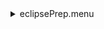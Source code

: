 <details><summary>eclipsePrep.menu</summary><blockquote><pre><details><summary>1074_Scan.cbk</summary><blockquote><pre><details><summary>setupDark.rcp</summary><blockquote><pre>shut	in
The above code block covers:0.00 minutes of camera integration + hardware moves and overhead</pre></blockquote></details><details><summary>dark_01wave_1beam_16sums_10rep_BOTH.rcp</summary><blockquote><pre>shut	in
data	rcam	both	656.28	16
data	rcam	both	656.28	16
data	rcam	both	656.28	16
data	rcam	both	656.28	16
data	rcam	both	656.28	16
data	rcam	both	656.28	16
data	rcam	both	656.28	16
data	rcam	both	656.28	16
data	rcam	both	656.28	16
data	rcam	both	656.28	16
The above code block covers:0.90 minutes of camera integration + hardware moves and overhead</pre></blockquote></details><details><summary>1074_FW.rcp</summary><blockquote><pre>prefilterrange 1074
The above code block covers:0.00 minutes of camera integration + hardware moves and overhead</pre></blockquote></details><details><summary>setupFlat.rcp</summary><blockquote><pre>diffuser  in
cover out
occ		out
shut	out
calib	out
The above code block covers:0.00 minutes of camera integration + hardware moves and overhead</pre></blockquote></details><details><summary>setupObserving.rcp</summary><blockquote><pre>shut in
cover out
calib	out
occ		in
diffuser out
shut	out
The above code block covers:0.00 minutes of camera integration + hardware moves and overhead</pre></blockquote></details><details><summary>setupDark.rcp</summary><blockquote><pre>shut	in
The above code block covers:0.00 minutes of camera integration + hardware moves and overhead</pre></blockquote></details><details><summary>dark_01wave_1beam_16sums_10rep_BOTH.rcp</summary><blockquote><pre>shut	in
data	rcam	both	656.28	16
data	rcam	both	656.28	16
data	rcam	both	656.28	16
data	rcam	both	656.28	16
data	rcam	both	656.28	16
data	rcam	both	656.28	16
data	rcam	both	656.28	16
data	rcam	both	656.28	16
data	rcam	both	656.28	16
data	rcam	both	656.28	16
The above code block covers:0.90 minutes of camera integration + hardware moves and overhead</pre></blockquote></details>The above code block covers:1.81 minutes of camera integration + hardware moves and overhead</pre></blockquote></details><details><summary>fainterLineScans.cbk</summary><blockquote><pre><details><summary>setupDark.rcp</summary><blockquote><pre>shut	in
The above code block covers:0.00 minutes of camera integration + hardware moves and overhead</pre></blockquote></details><details><summary>dark_01wave_1beam_16sums_10rep_BOTH.rcp</summary><blockquote><pre>shut	in
data	rcam	both	656.28	16
data	rcam	both	656.28	16
data	rcam	both	656.28	16
data	rcam	both	656.28	16
data	rcam	both	656.28	16
data	rcam	both	656.28	16
data	rcam	both	656.28	16
data	rcam	both	656.28	16
data	rcam	both	656.28	16
data	rcam	both	656.28	16
The above code block covers:0.90 minutes of camera integration + hardware moves and overhead</pre></blockquote></details><details><summary>1079_FW.rcp</summary><blockquote><pre>prefilterrange 1079
The above code block covers:0.00 minutes of camera integration + hardware moves and overhead</pre></blockquote></details><details><summary>setupFlat.rcp</summary><blockquote><pre>diffuser  in
cover out
occ		out
shut	out
calib	out
The above code block covers:0.00 minutes of camera integration + hardware moves and overhead</pre></blockquote></details><details><summary>1079_07wave_0.06step_2beam_16sums_4reps_BOTH.rcp</summary><blockquote><pre>data rcam	1079.64	both	16
data rcam	1079.69	both	16
data rcam	1079.74	both	16
data rcam	1079.80	both	16
data rcam	1079.86	both	16
data rcam	1079.91	both	16
data rcam	1079.96	both	16
data tcam	1079.64	both	16
data tcam	1079.69	both	16
data tcam	1079.74	both	16
data tcam	1079.80	both	16
data tcam	1079.86	both	16
data tcam	1079.91	both	16
data tcam	1079.96	both	16
data rcam	1079.64	both	16
data rcam	1079.69	both	16
data rcam	1079.74	both	16
data rcam	1079.80	both	16
data rcam	1079.86	both	16
data rcam	1079.91	both	16
data rcam	1079.96	both	16
data tcam	1079.64	both	16
data tcam	1079.69	both	16
data tcam	1079.74	both	16
data tcam	1079.80	both	16
data tcam	1079.86	both	16
data tcam	1079.91	both	16
data tcam	1079.96	both	16
data rcam	1079.64	both	16
data rcam	1079.69	both	16
data rcam	1079.74	both	16
data rcam	1079.80	both	16
data rcam	1079.86	both	16
data rcam	1079.91	both	16
data rcam	1079.96	both	16
data tcam	1079.64	both	16
data tcam	1079.69	both	16
data tcam	1079.74	both	16
data tcam	1079.80	both	16
data tcam	1079.86	both	16
data tcam	1079.91	both	16
data tcam	1079.96	both	16
data rcam	1079.64	both	16
data rcam	1079.69	both	16
data rcam	1079.74	both	16
data rcam	1079.80	both	16
data rcam	1079.86	both	16
data rcam	1079.91	both	16
data rcam	1079.96	both	16
data tcam	1079.64	both	16
data tcam	1079.69	both	16
data tcam	1079.74	both	16
data tcam	1079.80	both	16
data tcam	1079.86	both	16
data tcam	1079.91	both	16
data tcam	1079.96	both	16
The above code block covers:5.06 minutes of camera integration + hardware moves and overhead</pre></blockquote></details><details><summary>setupObserving.rcp</summary><blockquote><pre>shut in
cover out
calib	out
occ		in
diffuser out
shut	out
The above code block covers:0.00 minutes of camera integration + hardware moves and overhead</pre></blockquote></details><details><summary>1079_07wave_0.06step_2beam_16sums_4reps_BOTH.rcp</summary><blockquote><pre>data rcam	1079.64	both	16
data rcam	1079.69	both	16
data rcam	1079.74	both	16
data rcam	1079.80	both	16
data rcam	1079.86	both	16
data rcam	1079.91	both	16
data rcam	1079.96	both	16
data tcam	1079.64	both	16
data tcam	1079.69	both	16
data tcam	1079.74	both	16
data tcam	1079.80	both	16
data tcam	1079.86	both	16
data tcam	1079.91	both	16
data tcam	1079.96	both	16
data rcam	1079.64	both	16
data rcam	1079.69	both	16
data rcam	1079.74	both	16
data rcam	1079.80	both	16
data rcam	1079.86	both	16
data rcam	1079.91	both	16
data rcam	1079.96	both	16
data tcam	1079.64	both	16
data tcam	1079.69	both	16
data tcam	1079.74	both	16
data tcam	1079.80	both	16
data tcam	1079.86	both	16
data tcam	1079.91	both	16
data tcam	1079.96	both	16
data rcam	1079.64	both	16
data rcam	1079.69	both	16
data rcam	1079.74	both	16
data rcam	1079.80	both	16
data rcam	1079.86	both	16
data rcam	1079.91	both	16
data rcam	1079.96	both	16
data tcam	1079.64	both	16
data tcam	1079.69	both	16
data tcam	1079.74	both	16
data tcam	1079.80	both	16
data tcam	1079.86	both	16
data tcam	1079.91	both	16
data tcam	1079.96	both	16
data rcam	1079.64	both	16
data rcam	1079.69	both	16
data rcam	1079.74	both	16
data rcam	1079.80	both	16
data rcam	1079.86	both	16
data rcam	1079.91	both	16
data rcam	1079.96	both	16
data tcam	1079.64	both	16
data tcam	1079.69	both	16
data tcam	1079.74	both	16
data tcam	1079.80	both	16
data tcam	1079.86	both	16
data tcam	1079.91	both	16
data tcam	1079.96	both	16
The above code block covers:5.06 minutes of camera integration + hardware moves and overhead</pre></blockquote></details><details><summary>setupFlat.rcp</summary><blockquote><pre>diffuser  in
cover out
occ		out
shut	out
calib	out
The above code block covers:0.00 minutes of camera integration + hardware moves and overhead</pre></blockquote></details><details><summary>1079_07wave_0.06step_2beam_16sums_4reps_BOTH.rcp</summary><blockquote><pre>data rcam	1079.64	both	16
data rcam	1079.69	both	16
data rcam	1079.74	both	16
data rcam	1079.80	both	16
data rcam	1079.86	both	16
data rcam	1079.91	both	16
data rcam	1079.96	both	16
data tcam	1079.64	both	16
data tcam	1079.69	both	16
data tcam	1079.74	both	16
data tcam	1079.80	both	16
data tcam	1079.86	both	16
data tcam	1079.91	both	16
data tcam	1079.96	both	16
data rcam	1079.64	both	16
data rcam	1079.69	both	16
data rcam	1079.74	both	16
data rcam	1079.80	both	16
data rcam	1079.86	both	16
data rcam	1079.91	both	16
data rcam	1079.96	both	16
data tcam	1079.64	both	16
data tcam	1079.69	both	16
data tcam	1079.74	both	16
data tcam	1079.80	both	16
data tcam	1079.86	both	16
data tcam	1079.91	both	16
data tcam	1079.96	both	16
data rcam	1079.64	both	16
data rcam	1079.69	both	16
data rcam	1079.74	both	16
data rcam	1079.80	both	16
data rcam	1079.86	both	16
data rcam	1079.91	both	16
data rcam	1079.96	both	16
data tcam	1079.64	both	16
data tcam	1079.69	both	16
data tcam	1079.74	both	16
data tcam	1079.80	both	16
data tcam	1079.86	both	16
data tcam	1079.91	both	16
data tcam	1079.96	both	16
data rcam	1079.64	both	16
data rcam	1079.69	both	16
data rcam	1079.74	both	16
data rcam	1079.80	both	16
data rcam	1079.86	both	16
data rcam	1079.91	both	16
data rcam	1079.96	both	16
data tcam	1079.64	both	16
data tcam	1079.69	both	16
data tcam	1079.74	both	16
data tcam	1079.80	both	16
data tcam	1079.86	both	16
data tcam	1079.91	both	16
data tcam	1079.96	both	16
The above code block covers:5.06 minutes of camera integration + hardware moves and overhead</pre></blockquote></details><details><summary>789_FW.rcp</summary><blockquote><pre>prefilterrange 789
The above code block covers:0.00 minutes of camera integration + hardware moves and overhead</pre></blockquote></details><details><summary>789_07wave_0.05step_2beam_16sums_4reps_BOTH.rcp</summary><blockquote><pre>data rcam	789.25	both	16
data rcam	789.30	both	16
data rcam	789.35	both	16
data rcam	789.40	both	16
data rcam	789.45	both	16
data rcam	789.50	both	16
data rcam	789.55	both	16
data tcam	789.25	both	16
data tcam	789.30	both	16
data tcam	789.35	both	16
data tcam	789.40	both	16
data tcam	789.45	both	16
data tcam	789.50	both	16
data tcam	789.55	both	16
data rcam	789.25	both	16
data rcam	789.30	both	16
data rcam	789.35	both	16
data rcam	789.40	both	16
data rcam	789.45	both	16
data rcam	789.50	both	16
data rcam	789.55	both	16
data tcam	789.25	both	16
data tcam	789.30	both	16
data tcam	789.35	both	16
data tcam	789.40	both	16
data tcam	789.45	both	16
data tcam	789.50	both	16
data tcam	789.55	both	16
data rcam	789.25	both	16
data rcam	789.30	both	16
data rcam	789.35	both	16
data rcam	789.40	both	16
data rcam	789.45	both	16
data rcam	789.50	both	16
data rcam	789.55	both	16
data tcam	789.25	both	16
data tcam	789.30	both	16
data tcam	789.35	both	16
data tcam	789.40	both	16
data tcam	789.45	both	16
data tcam	789.50	both	16
data tcam	789.55	both	16
data rcam	789.25	both	16
data rcam	789.30	both	16
data rcam	789.35	both	16
data rcam	789.40	both	16
data rcam	789.45	both	16
data rcam	789.50	both	16
data rcam	789.55	both	16
data tcam	789.25	both	16
data tcam	789.30	both	16
data tcam	789.35	both	16
data tcam	789.40	both	16
data tcam	789.45	both	16
data tcam	789.50	both	16
data tcam	789.55	both	16
The above code block covers:5.06 minutes of camera integration + hardware moves and overhead</pre></blockquote></details><details><summary>setupObserving.rcp</summary><blockquote><pre>shut in
cover out
calib	out
occ		in
diffuser out
shut	out
The above code block covers:0.00 minutes of camera integration + hardware moves and overhead</pre></blockquote></details><details><summary>789_07wave_0.05step_2beam_16sums_4reps_BOTH.rcp</summary><blockquote><pre>data rcam	789.25	both	16
data rcam	789.30	both	16
data rcam	789.35	both	16
data rcam	789.40	both	16
data rcam	789.45	both	16
data rcam	789.50	both	16
data rcam	789.55	both	16
data tcam	789.25	both	16
data tcam	789.30	both	16
data tcam	789.35	both	16
data tcam	789.40	both	16
data tcam	789.45	both	16
data tcam	789.50	both	16
data tcam	789.55	both	16
data rcam	789.25	both	16
data rcam	789.30	both	16
data rcam	789.35	both	16
data rcam	789.40	both	16
data rcam	789.45	both	16
data rcam	789.50	both	16
data rcam	789.55	both	16
data tcam	789.25	both	16
data tcam	789.30	both	16
data tcam	789.35	both	16
data tcam	789.40	both	16
data tcam	789.45	both	16
data tcam	789.50	both	16
data tcam	789.55	both	16
data rcam	789.25	both	16
data rcam	789.30	both	16
data rcam	789.35	both	16
data rcam	789.40	both	16
data rcam	789.45	both	16
data rcam	789.50	both	16
data rcam	789.55	both	16
data tcam	789.25	both	16
data tcam	789.30	both	16
data tcam	789.35	both	16
data tcam	789.40	both	16
data tcam	789.45	both	16
data tcam	789.50	both	16
data tcam	789.55	both	16
data rcam	789.25	both	16
data rcam	789.30	both	16
data rcam	789.35	both	16
data rcam	789.40	both	16
data rcam	789.45	both	16
data rcam	789.50	both	16
data rcam	789.55	both	16
data tcam	789.25	both	16
data tcam	789.30	both	16
data tcam	789.35	both	16
data tcam	789.40	both	16
data tcam	789.45	both	16
data tcam	789.50	both	16
data tcam	789.55	both	16
The above code block covers:5.06 minutes of camera integration + hardware moves and overhead</pre></blockquote></details><details><summary>setupFlat.rcp</summary><blockquote><pre>diffuser  in
cover out
occ		out
shut	out
calib	out
The above code block covers:0.00 minutes of camera integration + hardware moves and overhead</pre></blockquote></details><details><summary>706_FW.rcp</summary><blockquote><pre>prefilterrange 706
The above code block covers:0.00 minutes of camera integration + hardware moves and overhead</pre></blockquote></details><details><summary>706_07wave_0.04step_2beam_16sums_4reps_BOTH.rcp</summary><blockquote><pre>data rcam	706.08	both	16
data rcam	706.12	both	16
data rcam	706.16	both	16
data rcam	706.20	both	16
data rcam	706.24	both	16
data rcam	706.28	both	16
data rcam	706.32	both	16
data tcam	706.08	both	16
data tcam	706.12	both	16
data tcam	706.16	both	16
data tcam	706.20	both	16
data tcam	706.24	both	16
data tcam	706.28	both	16
data tcam	706.32	both	16
data rcam	706.08	both	16
data rcam	706.12	both	16
data rcam	706.16	both	16
data rcam	706.20	both	16
data rcam	706.24	both	16
data rcam	706.28	both	16
data rcam	706.32	both	16
data tcam	706.08	both	16
data tcam	706.12	both	16
data tcam	706.16	both	16
data tcam	706.20	both	16
data tcam	706.24	both	16
data tcam	706.28	both	16
data tcam	706.32	both	16
data rcam	706.08	both	16
data rcam	706.12	both	16
data rcam	706.16	both	16
data rcam	706.20	both	16
data rcam	706.24	both	16
data rcam	706.28	both	16
data rcam	706.32	both	16
data tcam	706.08	both	16
data tcam	706.12	both	16
data tcam	706.16	both	16
data tcam	706.20	both	16
data tcam	706.24	both	16
data tcam	706.28	both	16
data tcam	706.32	both	16
data rcam	706.08	both	16
data rcam	706.12	both	16
data rcam	706.16	both	16
data rcam	706.20	both	16
data rcam	706.24	both	16
data rcam	706.28	both	16
data rcam	706.32	both	16
data tcam	706.08	both	16
data tcam	706.12	both	16
data tcam	706.16	both	16
data tcam	706.20	both	16
data tcam	706.24	both	16
data tcam	706.28	both	16
data tcam	706.32	both	16
The above code block covers:5.06 minutes of camera integration + hardware moves and overhead</pre></blockquote></details><details><summary>setupObserving.rcp</summary><blockquote><pre>shut in
cover out
calib	out
occ		in
diffuser out
shut	out
The above code block covers:0.00 minutes of camera integration + hardware moves and overhead</pre></blockquote></details><details><summary>706_07wave_0.04step_2beam_16sums_4reps_BOTH.rcp</summary><blockquote><pre>data rcam	706.08	both	16
data rcam	706.12	both	16
data rcam	706.16	both	16
data rcam	706.20	both	16
data rcam	706.24	both	16
data rcam	706.28	both	16
data rcam	706.32	both	16
data tcam	706.08	both	16
data tcam	706.12	both	16
data tcam	706.16	both	16
data tcam	706.20	both	16
data tcam	706.24	both	16
data tcam	706.28	both	16
data tcam	706.32	both	16
data rcam	706.08	both	16
data rcam	706.12	both	16
data rcam	706.16	both	16
data rcam	706.20	both	16
data rcam	706.24	both	16
data rcam	706.28	both	16
data rcam	706.32	both	16
data tcam	706.08	both	16
data tcam	706.12	both	16
data tcam	706.16	both	16
data tcam	706.20	both	16
data tcam	706.24	both	16
data tcam	706.28	both	16
data tcam	706.32	both	16
data rcam	706.08	both	16
data rcam	706.12	both	16
data rcam	706.16	both	16
data rcam	706.20	both	16
data rcam	706.24	both	16
data rcam	706.28	both	16
data rcam	706.32	both	16
data tcam	706.08	both	16
data tcam	706.12	both	16
data tcam	706.16	both	16
data tcam	706.20	both	16
data tcam	706.24	both	16
data tcam	706.28	both	16
data tcam	706.32	both	16
data rcam	706.08	both	16
data rcam	706.12	both	16
data rcam	706.16	both	16
data rcam	706.20	both	16
data rcam	706.24	both	16
data rcam	706.28	both	16
data rcam	706.32	both	16
data tcam	706.08	both	16
data tcam	706.12	both	16
data tcam	706.16	both	16
data tcam	706.20	both	16
data tcam	706.24	both	16
data tcam	706.28	both	16
data tcam	706.32	both	16
The above code block covers:5.06 minutes of camera integration + hardware moves and overhead</pre></blockquote></details><details><summary>setupFlat.rcp</summary><blockquote><pre>diffuser  in
cover out
occ		out
shut	out
calib	out
The above code block covers:0.00 minutes of camera integration + hardware moves and overhead</pre></blockquote></details><details><summary>637_FW.rcp</summary><blockquote><pre>prefilterrange 637
The above code block covers:0.00 minutes of camera integration + hardware moves and overhead</pre></blockquote></details><details><summary>637_07wave_0.03step_2beam_16sums_4reps_BOTH.rcp</summary><blockquote><pre>data rcam	637.31	both	16
data rcam	637.34	both	16
data rcam	637.37	both	16
data rcam	637.40	both	16
data rcam	637.43	both	16
data rcam	637.46	both	16
data rcam	637.49	both	16
data tcam	637.31	both	16
data tcam	637.34	both	16
data tcam	637.37	both	16
data tcam	637.40	both	16
data tcam	637.43	both	16
data tcam	637.46	both	16
data tcam	637.49	both	16
data rcam	637.31	both	16
data rcam	637.34	both	16
data rcam	637.37	both	16
data rcam	637.40	both	16
data rcam	637.43	both	16
data rcam	637.46	both	16
data rcam	637.49	both	16
data tcam	637.31	both	16
data tcam	637.34	both	16
data tcam	637.37	both	16
data tcam	637.40	both	16
data tcam	637.43	both	16
data tcam	637.46	both	16
data tcam	637.49	both	16
data rcam	637.31	both	16
data rcam	637.34	both	16
data rcam	637.37	both	16
data rcam	637.40	both	16
data rcam	637.43	both	16
data rcam	637.46	both	16
data rcam	637.49	both	16
data tcam	637.31	both	16
data tcam	637.34	both	16
data tcam	637.37	both	16
data tcam	637.40	both	16
data tcam	637.43	both	16
data tcam	637.46	both	16
data tcam	637.49	both	16
data rcam	637.31	both	16
data rcam	637.34	both	16
data rcam	637.37	both	16
data rcam	637.40	both	16
data rcam	637.43	both	16
data rcam	637.46	both	16
data rcam	637.49	both	16
data tcam	637.31	both	16
data tcam	637.34	both	16
data tcam	637.37	both	16
data tcam	637.40	both	16
data tcam	637.43	both	16
data tcam	637.46	both	16
data tcam	637.49	both	16
The above code block covers:5.06 minutes of camera integration + hardware moves and overhead</pre></blockquote></details><details><summary>setupObserving.rcp</summary><blockquote><pre>shut in
cover out
calib	out
occ		in
diffuser out
shut	out
The above code block covers:0.00 minutes of camera integration + hardware moves and overhead</pre></blockquote></details><details><summary>637_07wave_0.03step_2beam_16sums_4reps_BOTH.rcp</summary><blockquote><pre>data rcam	637.31	both	16
data rcam	637.34	both	16
data rcam	637.37	both	16
data rcam	637.40	both	16
data rcam	637.43	both	16
data rcam	637.46	both	16
data rcam	637.49	both	16
data tcam	637.31	both	16
data tcam	637.34	both	16
data tcam	637.37	both	16
data tcam	637.40	both	16
data tcam	637.43	both	16
data tcam	637.46	both	16
data tcam	637.49	both	16
data rcam	637.31	both	16
data rcam	637.34	both	16
data rcam	637.37	both	16
data rcam	637.40	both	16
data rcam	637.43	both	16
data rcam	637.46	both	16
data rcam	637.49	both	16
data tcam	637.31	both	16
data tcam	637.34	both	16
data tcam	637.37	both	16
data tcam	637.40	both	16
data tcam	637.43	both	16
data tcam	637.46	both	16
data tcam	637.49	both	16
data rcam	637.31	both	16
data rcam	637.34	both	16
data rcam	637.37	both	16
data rcam	637.40	both	16
data rcam	637.43	both	16
data rcam	637.46	both	16
data rcam	637.49	both	16
data tcam	637.31	both	16
data tcam	637.34	both	16
data tcam	637.37	both	16
data tcam	637.40	both	16
data tcam	637.43	both	16
data tcam	637.46	both	16
data tcam	637.49	both	16
data rcam	637.31	both	16
data rcam	637.34	both	16
data rcam	637.37	both	16
data rcam	637.40	both	16
data rcam	637.43	both	16
data rcam	637.46	both	16
data rcam	637.49	both	16
data tcam	637.31	both	16
data tcam	637.34	both	16
data tcam	637.37	both	16
data tcam	637.40	both	16
data tcam	637.43	both	16
data tcam	637.46	both	16
data tcam	637.49	both	16
The above code block covers:5.06 minutes of camera integration + hardware moves and overhead</pre></blockquote></details><details><summary>setupFlat.rcp</summary><blockquote><pre>diffuser  in
cover out
occ		out
shut	out
calib	out
The above code block covers:0.00 minutes of camera integration + hardware moves and overhead</pre></blockquote></details><details><summary>670_FW.rcp</summary><blockquote><pre>prefilterrange 670
The above code block covers:0.00 minutes of camera integration + hardware moves and overhead</pre></blockquote></details><details><summary>670_07wave_0.03step_2beam_16sums_4reps_BOTH.rcp</summary><blockquote><pre>data rcam	670.07	both	16
data rcam	670.10	both	16
data rcam	670.13	both	16
data rcam	670.16	both	16
data rcam	670.19	both	16
data rcam	670.22	both	16
data rcam	670.25	both	16
data tcam	670.07	both	16
data tcam	670.10	both	16
data tcam	670.13	both	16
data tcam	670.16	both	16
data tcam	670.19	both	16
data tcam	670.22	both	16
data tcam	670.25	both	16
data rcam	670.07	both	16
data rcam	670.10	both	16
data rcam	670.13	both	16
data rcam	670.16	both	16
data rcam	670.19	both	16
data rcam	670.22	both	16
data rcam	670.25	both	16
data tcam	670.07	both	16
data tcam	670.10	both	16
data tcam	670.13	both	16
data tcam	670.16	both	16
data tcam	670.19	both	16
data tcam	670.22	both	16
data tcam	670.25	both	16
data rcam	670.07	both	16
data rcam	670.10	both	16
data rcam	670.13	both	16
data rcam	670.16	both	16
data rcam	670.19	both	16
data rcam	670.22	both	16
data rcam	670.25	both	16
data tcam	670.07	both	16
data tcam	670.10	both	16
data tcam	670.13	both	16
data tcam	670.16	both	16
data tcam	670.19	both	16
data tcam	670.22	both	16
data tcam	670.25	both	16
data rcam	670.07	both	16
data rcam	670.10	both	16
data rcam	670.13	both	16
data rcam	670.16	both	16
data rcam	670.19	both	16
data rcam	670.22	both	16
data rcam	670.25	both	16
data tcam	670.07	both	16
data tcam	670.10	both	16
data tcam	670.13	both	16
data tcam	670.16	both	16
data tcam	670.19	both	16
data tcam	670.22	both	16
data tcam	670.25	both	16
The above code block covers:5.06 minutes of camera integration + hardware moves and overhead</pre></blockquote></details><details><summary>setupObserving.rcp</summary><blockquote><pre>shut in
cover out
calib	out
occ		in
diffuser out
shut	out
The above code block covers:0.00 minutes of camera integration + hardware moves and overhead</pre></blockquote></details><details><summary>670_07wave_0.03step_2beam_16sums_4reps_BOTH.rcp</summary><blockquote><pre>data rcam	670.07	both	16
data rcam	670.10	both	16
data rcam	670.13	both	16
data rcam	670.16	both	16
data rcam	670.19	both	16
data rcam	670.22	both	16
data rcam	670.25	both	16
data tcam	670.07	both	16
data tcam	670.10	both	16
data tcam	670.13	both	16
data tcam	670.16	both	16
data tcam	670.19	both	16
data tcam	670.22	both	16
data tcam	670.25	both	16
data rcam	670.07	both	16
data rcam	670.10	both	16
data rcam	670.13	both	16
data rcam	670.16	both	16
data rcam	670.19	both	16
data rcam	670.22	both	16
data rcam	670.25	both	16
data tcam	670.07	both	16
data tcam	670.10	both	16
data tcam	670.13	both	16
data tcam	670.16	both	16
data tcam	670.19	both	16
data tcam	670.22	both	16
data tcam	670.25	both	16
data rcam	670.07	both	16
data rcam	670.10	both	16
data rcam	670.13	both	16
data rcam	670.16	both	16
data rcam	670.19	both	16
data rcam	670.22	both	16
data rcam	670.25	both	16
data tcam	670.07	both	16
data tcam	670.10	both	16
data tcam	670.13	both	16
data tcam	670.16	both	16
data tcam	670.19	both	16
data tcam	670.22	both	16
data tcam	670.25	both	16
data rcam	670.07	both	16
data rcam	670.10	both	16
data rcam	670.13	both	16
data rcam	670.16	both	16
data rcam	670.19	both	16
data rcam	670.22	both	16
data rcam	670.25	both	16
data tcam	670.07	both	16
data tcam	670.10	both	16
data tcam	670.13	both	16
data tcam	670.16	both	16
data tcam	670.19	both	16
data tcam	670.22	both	16
data tcam	670.25	both	16
The above code block covers:5.06 minutes of camera integration + hardware moves and overhead</pre></blockquote></details><details><summary>setupFlat.rcp</summary><blockquote><pre>diffuser  in
cover out
occ		out
shut	out
calib	out
The above code block covers:0.00 minutes of camera integration + hardware moves and overhead</pre></blockquote></details><details><summary>761_07wave_0.04step_2beam_16sums_4reps_BOTH.rcp</summary><blockquote><pre>data rcam	760.98	both	16
data rcam	761.02	both	16
data rcam	761.06	both	16
data rcam	761.10	both	16
data rcam	761.14	both	16
data rcam	761.18	both	16
data rcam	761.22	both	16
data tcam	760.98	both	16
data tcam	761.02	both	16
data tcam	761.06	both	16
data tcam	761.10	both	16
data tcam	761.14	both	16
data tcam	761.18	both	16
data tcam	761.22	both	16
data rcam	760.98	both	16
data rcam	761.02	both	16
data rcam	761.06	both	16
data rcam	761.10	both	16
data rcam	761.14	both	16
data rcam	761.18	both	16
data rcam	761.22	both	16
data tcam	760.98	both	16
data tcam	761.02	both	16
data tcam	761.06	both	16
data tcam	761.10	both	16
data tcam	761.14	both	16
data tcam	761.18	both	16
data tcam	761.22	both	16
data rcam	760.98	both	16
data rcam	761.02	both	16
data rcam	761.06	both	16
data rcam	761.10	both	16
data rcam	761.14	both	16
data rcam	761.18	both	16
data rcam	761.22	both	16
data tcam	760.98	both	16
data tcam	761.02	both	16
data tcam	761.06	both	16
data tcam	761.10	both	16
data tcam	761.14	both	16
data tcam	761.18	both	16
data tcam	761.22	both	16
data rcam	760.98	both	16
data rcam	761.02	both	16
data rcam	761.06	both	16
data rcam	761.10	both	16
data rcam	761.14	both	16
data rcam	761.18	both	16
data rcam	761.22	both	16
data tcam	760.98	both	16
data tcam	761.02	both	16
data tcam	761.06	both	16
data tcam	761.10	both	16
data tcam	761.14	both	16
data tcam	761.18	both	16
data tcam	761.22	both	16
The above code block covers:5.06 minutes of camera integration + hardware moves and overhead</pre></blockquote></details><details><summary>setupObserving.rcp</summary><blockquote><pre>shut in
cover out
calib	out
occ		in
diffuser out
shut	out
The above code block covers:0.00 minutes of camera integration + hardware moves and overhead</pre></blockquote></details><details><summary>761_07wave_0.04step_2beam_16sums_4reps_BOTH.rcp</summary><blockquote><pre>data rcam	760.98	both	16
data rcam	761.02	both	16
data rcam	761.06	both	16
data rcam	761.10	both	16
data rcam	761.14	both	16
data rcam	761.18	both	16
data rcam	761.22	both	16
data tcam	760.98	both	16
data tcam	761.02	both	16
data tcam	761.06	both	16
data tcam	761.10	both	16
data tcam	761.14	both	16
data tcam	761.18	both	16
data tcam	761.22	both	16
data rcam	760.98	both	16
data rcam	761.02	both	16
data rcam	761.06	both	16
data rcam	761.10	both	16
data rcam	761.14	both	16
data rcam	761.18	both	16
data rcam	761.22	both	16
data tcam	760.98	both	16
data tcam	761.02	both	16
data tcam	761.06	both	16
data tcam	761.10	both	16
data tcam	761.14	both	16
data tcam	761.18	both	16
data tcam	761.22	both	16
data rcam	760.98	both	16
data rcam	761.02	both	16
data rcam	761.06	both	16
data rcam	761.10	both	16
data rcam	761.14	both	16
data rcam	761.18	both	16
data rcam	761.22	both	16
data tcam	760.98	both	16
data tcam	761.02	both	16
data tcam	761.06	both	16
data tcam	761.10	both	16
data tcam	761.14	both	16
data tcam	761.18	both	16
data tcam	761.22	both	16
data rcam	760.98	both	16
data rcam	761.02	both	16
data rcam	761.06	both	16
data rcam	761.10	both	16
data rcam	761.14	both	16
data rcam	761.18	both	16
data rcam	761.22	both	16
data tcam	760.98	both	16
data tcam	761.02	both	16
data tcam	761.06	both	16
data tcam	761.10	both	16
data tcam	761.14	both	16
data tcam	761.18	both	16
data tcam	761.22	both	16
The above code block covers:5.06 minutes of camera integration + hardware moves and overhead</pre></blockquote></details><details><summary>setupFlat.rcp</summary><blockquote><pre>diffuser  in
cover out
occ		out
shut	out
calib	out
The above code block covers:0.00 minutes of camera integration + hardware moves and overhead</pre></blockquote></details><details><summary>802_07wave_0.06step_2beam_16sums_4reps_BOTH.rcp</summary><blockquote><pre>data rcam	802.23	both	16
data rcam	802.29	both	16
data rcam	802.35	both	16
data rcam	802.41	both	16
data rcam	802.47	both	16
data rcam	802.53	both	16
data rcam	802.59	both	16
data tcam	802.23	both	16
data tcam	802.29	both	16
data tcam	802.35	both	16
data tcam	802.41	both	16
data tcam	802.47	both	16
data tcam	802.53	both	16
data tcam	802.59	both	16
data rcam	802.23	both	16
data rcam	802.29	both	16
data rcam	802.35	both	16
data rcam	802.41	both	16
data rcam	802.47	both	16
data rcam	802.53	both	16
data rcam	802.59	both	16
data tcam	802.23	both	16
data tcam	802.29	both	16
data tcam	802.35	both	16
data tcam	802.41	both	16
data tcam	802.47	both	16
data tcam	802.53	both	16
data tcam	802.59	both	16
data rcam	802.23	both	16
data rcam	802.29	both	16
data rcam	802.35	both	16
data rcam	802.41	both	16
data rcam	802.47	both	16
data rcam	802.53	both	16
data rcam	802.59	both	16
data tcam	802.23	both	16
data tcam	802.29	both	16
data tcam	802.35	both	16
data tcam	802.41	both	16
data tcam	802.47	both	16
data tcam	802.53	both	16
data tcam	802.59	both	16
data rcam	802.23	both	16
data rcam	802.29	both	16
data rcam	802.35	both	16
data rcam	802.41	both	16
data rcam	802.47	both	16
data rcam	802.53	both	16
data rcam	802.59	both	16
data tcam	802.23	both	16
data tcam	802.29	both	16
data tcam	802.35	both	16
data tcam	802.41	both	16
data tcam	802.47	both	16
data tcam	802.53	both	16
data tcam	802.59	both	16
The above code block covers:5.06 minutes of camera integration + hardware moves and overhead</pre></blockquote></details><details><summary>setupObserving.rcp</summary><blockquote><pre>shut in
cover out
calib	out
occ		in
diffuser out
shut	out
The above code block covers:0.00 minutes of camera integration + hardware moves and overhead</pre></blockquote></details><details><summary>802_07wave_0.06step_2beam_16sums_4reps_BOTH.rcp</summary><blockquote><pre>data rcam	802.23	both	16
data rcam	802.29	both	16
data rcam	802.35	both	16
data rcam	802.41	both	16
data rcam	802.47	both	16
data rcam	802.53	both	16
data rcam	802.59	both	16
data tcam	802.23	both	16
data tcam	802.29	both	16
data tcam	802.35	both	16
data tcam	802.41	both	16
data tcam	802.47	both	16
data tcam	802.53	both	16
data tcam	802.59	both	16
data rcam	802.23	both	16
data rcam	802.29	both	16
data rcam	802.35	both	16
data rcam	802.41	both	16
data rcam	802.47	both	16
data rcam	802.53	both	16
data rcam	802.59	both	16
data tcam	802.23	both	16
data tcam	802.29	both	16
data tcam	802.35	both	16
data tcam	802.41	both	16
data tcam	802.47	both	16
data tcam	802.53	both	16
data tcam	802.59	both	16
data rcam	802.23	both	16
data rcam	802.29	both	16
data rcam	802.35	both	16
data rcam	802.41	both	16
data rcam	802.47	both	16
data rcam	802.53	both	16
data rcam	802.59	both	16
data tcam	802.23	both	16
data tcam	802.29	both	16
data tcam	802.35	both	16
data tcam	802.41	both	16
data tcam	802.47	both	16
data tcam	802.53	both	16
data tcam	802.59	both	16
data rcam	802.23	both	16
data rcam	802.29	both	16
data rcam	802.35	both	16
data rcam	802.41	both	16
data rcam	802.47	both	16
data rcam	802.53	both	16
data rcam	802.59	both	16
data tcam	802.23	both	16
data tcam	802.29	both	16
data tcam	802.35	both	16
data tcam	802.41	both	16
data tcam	802.47	both	16
data tcam	802.53	both	16
data tcam	802.59	both	16
The above code block covers:5.06 minutes of camera integration + hardware moves and overhead</pre></blockquote></details><details><summary>setupFlat.rcp</summary><blockquote><pre>diffuser  in
cover out
occ		out
shut	out
calib	out
The above code block covers:0.00 minutes of camera integration + hardware moves and overhead</pre></blockquote></details><details><summary>991_FW.rcp</summary><blockquote><pre>prefilterrange 991
The above code block covers:0.00 minutes of camera integration + hardware moves and overhead</pre></blockquote></details><details><summary>991_07wave_0.08step_2beam_16sums_4reps_BOTH.rcp</summary><blockquote><pre>data rcam	991.02	both	16
data rcam	991.10	both	16
data rcam	991.18	both	16
data rcam	991.26	both	16
data rcam	991.34	both	16
data rcam	991.42	both	16
data rcam	991.50	both	16
data tcam	991.02	both	16
data tcam	991.10	both	16
data tcam	991.18	both	16
data tcam	991.26	both	16
data tcam	991.34	both	16
data tcam	991.42	both	16
data tcam	991.50	both	16
data rcam	991.02	both	16
data rcam	991.10	both	16
data rcam	991.18	both	16
data rcam	991.26	both	16
data rcam	991.34	both	16
data rcam	991.42	both	16
data rcam	991.50	both	16
data tcam	991.02	both	16
data tcam	991.10	both	16
data tcam	991.18	both	16
data tcam	991.26	both	16
data tcam	991.34	both	16
data tcam	991.42	both	16
data tcam	991.50	both	16
data rcam	991.02	both	16
data rcam	991.10	both	16
data rcam	991.18	both	16
data rcam	991.26	both	16
data rcam	991.34	both	16
data rcam	991.42	both	16
data rcam	991.50	both	16
data tcam	991.02	both	16
data tcam	991.10	both	16
data tcam	991.18	both	16
data tcam	991.26	both	16
data tcam	991.34	both	16
data tcam	991.42	both	16
data tcam	991.50	both	16
data rcam	991.02	both	16
data rcam	991.10	both	16
data rcam	991.18	both	16
data rcam	991.26	both	16
data rcam	991.34	both	16
data rcam	991.42	both	16
data rcam	991.50	both	16
data tcam	991.02	both	16
data tcam	991.10	both	16
data tcam	991.18	both	16
data tcam	991.26	both	16
data tcam	991.34	both	16
data tcam	991.42	both	16
data tcam	991.50	both	16
The above code block covers:5.06 minutes of camera integration + hardware moves and overhead</pre></blockquote></details><details><summary>setupObserving.rcp</summary><blockquote><pre>shut in
cover out
calib	out
occ		in
diffuser out
shut	out
The above code block covers:0.00 minutes of camera integration + hardware moves and overhead</pre></blockquote></details><details><summary>991_07wave_0.08step_2beam_16sums_4reps_BOTH.rcp</summary><blockquote><pre>data rcam	991.02	both	16
data rcam	991.10	both	16
data rcam	991.18	both	16
data rcam	991.26	both	16
data rcam	991.34	both	16
data rcam	991.42	both	16
data rcam	991.50	both	16
data tcam	991.02	both	16
data tcam	991.10	both	16
data tcam	991.18	both	16
data tcam	991.26	both	16
data tcam	991.34	both	16
data tcam	991.42	both	16
data tcam	991.50	both	16
data rcam	991.02	both	16
data rcam	991.10	both	16
data rcam	991.18	both	16
data rcam	991.26	both	16
data rcam	991.34	both	16
data rcam	991.42	both	16
data rcam	991.50	both	16
data tcam	991.02	both	16
data tcam	991.10	both	16
data tcam	991.18	both	16
data tcam	991.26	both	16
data tcam	991.34	both	16
data tcam	991.42	both	16
data tcam	991.50	both	16
data rcam	991.02	both	16
data rcam	991.10	both	16
data rcam	991.18	both	16
data rcam	991.26	both	16
data rcam	991.34	both	16
data rcam	991.42	both	16
data rcam	991.50	both	16
data tcam	991.02	both	16
data tcam	991.10	both	16
data tcam	991.18	both	16
data tcam	991.26	both	16
data tcam	991.34	both	16
data tcam	991.42	both	16
data tcam	991.50	both	16
data rcam	991.02	both	16
data rcam	991.10	both	16
data rcam	991.18	both	16
data rcam	991.26	both	16
data rcam	991.34	both	16
data rcam	991.42	both	16
data rcam	991.50	both	16
data tcam	991.02	both	16
data tcam	991.10	both	16
data tcam	991.18	both	16
data tcam	991.26	both	16
data tcam	991.34	both	16
data tcam	991.42	both	16
data tcam	991.50	both	16
The above code block covers:5.06 minutes of camera integration + hardware moves and overhead</pre></blockquote></details><details><summary>setupFlat.rcp</summary><blockquote><pre>diffuser  in
cover out
occ		out
shut	out
calib	out
The above code block covers:0.00 minutes of camera integration + hardware moves and overhead</pre></blockquote></details><details><summary>setupDark.rcp</summary><blockquote><pre>shut	in
The above code block covers:0.00 minutes of camera integration + hardware moves and overhead</pre></blockquote></details><details><summary>dark_01wave_1beam_16sums_10rep_BOTH.rcp</summary><blockquote><pre>shut	in
data	rcam	both	656.28	16
data	rcam	both	656.28	16
data	rcam	both	656.28	16
data	rcam	both	656.28	16
data	rcam	both	656.28	16
data	rcam	both	656.28	16
data	rcam	both	656.28	16
data	rcam	both	656.28	16
data	rcam	both	656.28	16
data	rcam	both	656.28	16
The above code block covers:0.90 minutes of camera integration + hardware moves and overhead</pre></blockquote></details>The above code block covers:87.80 minutes of camera integration + hardware moves and overhead</pre></blockquote></details></pre></blockquote></details>